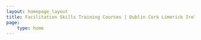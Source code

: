 ```yaml
---
layout: homepage_layout
title: Facilitation Skills Training Courses | Dublin Cork Limerick Ireland
page:
    type: home
---
```


